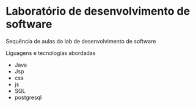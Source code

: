 # Laboratório de desenvolvimento de software
Sequência de aulas do lab de desenvolvimento de software

Liguagens e tecnologias abordadas
- Java
- Jsp
- css
- js
- SQL
- postgresql
